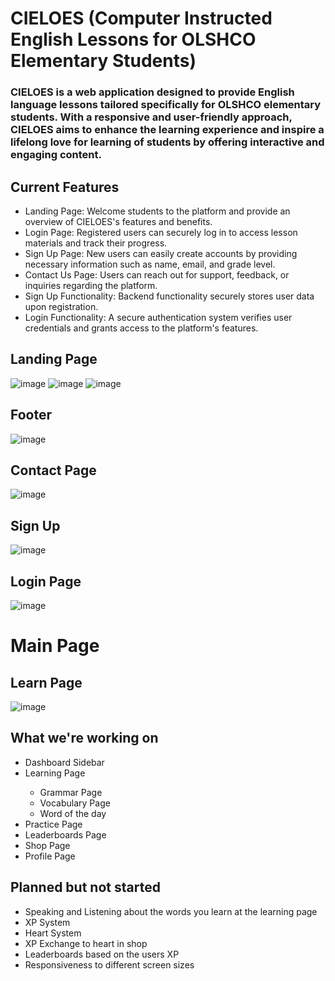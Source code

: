 <h1>CIELOES (Computer Instructed English Lessons for OLSHCO Elementary Students)</h1>

<h3>CIELOES is a web application designed to provide English language lessons tailored specifically for OLSHCO elementary students. 
With a responsive and user-friendly approach, CIELOES aims to enhance the learning experience and inspire a lifelong love for learning of  students by offering interactive
and engaging content.</h3>

<h2>Current Features</h2>

<ul>
  <li>Landing Page: Welcome students to the platform and provide an overview of CIELOES's features and benefits.</li>
  <li>Login Page: Registered users can securely log in to access lesson materials and track their progress.</li>
  <li>Sign Up Page: New users can easily create accounts by providing necessary information such as name, email, and grade level.</li>
  <li>Contact Us Page: Users can reach out for support, feedback, or inquiries regarding the platform.</li>
  <li>Sign Up Functionality: Backend functionality securely stores user data upon registration.</li>
  <li>Login Functionality: A secure authentication system verifies user credentials and grants access to the platform's features.</li>
</ul>


<h2>Landing Page</h2>

![image](https://github.com/avnixm/CIELOES/assets/111229786/78d92ead-5cd4-448d-913d-af289b995766)
![image](https://github.com/avnixm/CIELOES/assets/111229786/708eebd4-ff13-4582-a7dc-3c1a2cca1869)
![image](https://github.com/avnixm/CIELOES/assets/111229786/aa643f23-3e0f-4ae4-a5fc-128c535fd114)

<h2>Footer</h2>

![image](https://github.com/avnixm/CIELOES/assets/111229786/b1d135ee-7ed5-4b0b-b4bb-e98693d3da64)

<h2>Contact Page</h2>

![image](https://github.com/avnixm/CIELOES/assets/111229786/b68ba445-fbe0-4da6-b998-6f8539a3c4a3)


<h2>Sign Up</h2>

![image](https://github.com/avnixm/CIELOES/assets/111229786/a6e6fe7d-a32e-42c8-94d6-ee3dc58ec26e)

<h2>Login Page</h2>

![image](https://github.com/avnixm/CIELOES/assets/111229786/855416d3-696e-42f7-819b-31843fd37333)

<h1>Main Page</h1>
<h2>Learn Page</h2>

![image](https://github.com/avnixm/CIELOES/assets/111229786/fdc04878-5582-4a1c-b757-d387b5ef9daa)



<h2>What we're working on</h2>
<ul>
  <li>Dashboard Sidebar</li>
  <li>Learning Page</li>
  <ul>
    <li>Grammar Page</li>
    <li>Vocabulary Page</li>
    <li>Word of the day</li>
  </ul>
  <li>Practice Page</li>
  <li>Leaderboards Page</li>
  <li>Shop Page</li>
  <li>Profile Page</li>
</ul>

<h2>Planned but not started</h2>
<ul>
  <li>Speaking and Listening about the words you learn at the learning page</li>
  <li>XP System</li>
  <li>Heart System</li>
  <li>XP Exchange to heart in shop</li>
  <li>Leaderboards based on the users XP</li>
  <li>Responsiveness to different screen sizes</li>
</ul>



